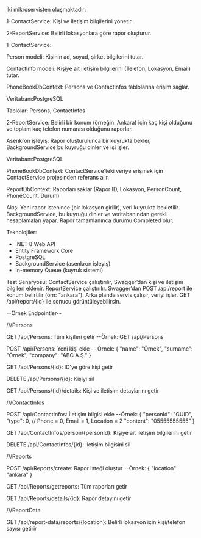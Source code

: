 İki mikroservisten oluşmaktadır:

1-ContactService: Kişi ve iletişim bilgilerini yönetir.

2-ReportService: Belirli lokasyonlara göre rapor oluşturur.



1-ContactService:

Person modeli: Kişinin ad, soyad, şirket bilgilerini tutar.

ContactInfo modeli: Kişiye ait iletişim bilgilerini (Telefon, Lokasyon, Email) tutar.

PhoneBookDbContext: Persons ve ContactInfos tablolarına erişim sağlar.

Veritabanı:PostgreSQL

Tablolar: Persons, ContactInfos


2-ReportService:
Belirli bir konum (örneğin: Ankara) için kaç kişi olduğunu ve toplam kaç telefon numarası olduğunu raporlar.

Asenkron işleyiş: Rapor oluşturulunca bir kuyrukta bekler, BackgroundService bu kuyruğu dinler ve işi işler.

Veritabanı:PostgreSQL

PhoneBookDbContext: ContactService'teki veriye erişmek için ContactService projesinden referans alır.

ReportDbContext: Raporları saklar (Rapor ID, Lokasyon, PersonCount, PhoneCount, Durum)


Akış:
Yeni rapor istenince (bir lokasyon girilir), veri kuyrukta bekletilir.
BackgroundService, bu kuyruğu dinler ve veritabanından gerekli hesaplamaları yapar.
Rapor tamamlanınca durumu Completed olur.

Teknolojiler:
- .NET 8 Web API
- Entity Framework Core
- PostgreSQL
- BackgroundService (asenkron işleyiş)
- In-memory Queue (kuyruk sistemi)


  
Test Senaryosu:
ContactService çalıştırılır, Swagger’dan kişi ve iletişim bilgileri eklenir.
ReportService çalıştırılır.
Swagger’dan POST /api/report ile konum belirtilir (örn: "ankara").
Arka planda servis çalışır, veriyi işler.
GET /api/report/{id} ile sonucu görüntüleyebilirsin.




--Örnek Endpointler--

///Persons

GET /api/Persons: Tüm kişileri getir
--Örnek:
GET /api/Persons


POST /api/Persons: Yeni kişi ekle
-- Örnek:
{
  "name": "Örnek",
  "surname": "Örnek",
  "company": "ABC A.Ş."
}


GET /api/Persons/{id}: ID'ye göre kişi getir

DELETE /api/Persons/{id}: Kişiyi sil

GET /api/Persons/{id}/details: Kişi ve iletişim detaylarını getir


///ContactInfos

POST /api/ContactInfos: İletişim bilgisi ekle
--Örnek:
{
  "personId": "GUID",
  "type": 0, // Phone = 0, Email = 1, Location = 2
  "content": "05555555555"
}


GET /api/ContactInfos/person/{personId}: Kişiye ait iletişim bilgilerini getir

DELETE /api/ContactInfos/{id}: İletişim bilgisini sil


///Reports


POST /api/Reports/create: Rapor isteği oluştur
--Örnek:
{
  "location": "ankara"
}


GET /api/Reports/getreports: Tüm raporları getir

GET /api/Reports/details/{id}: Rapor detayını getir


///ReportData

GET /api/report-data/reports/{location}: Belirli lokasyon için kişi/telefon sayısı getirir


